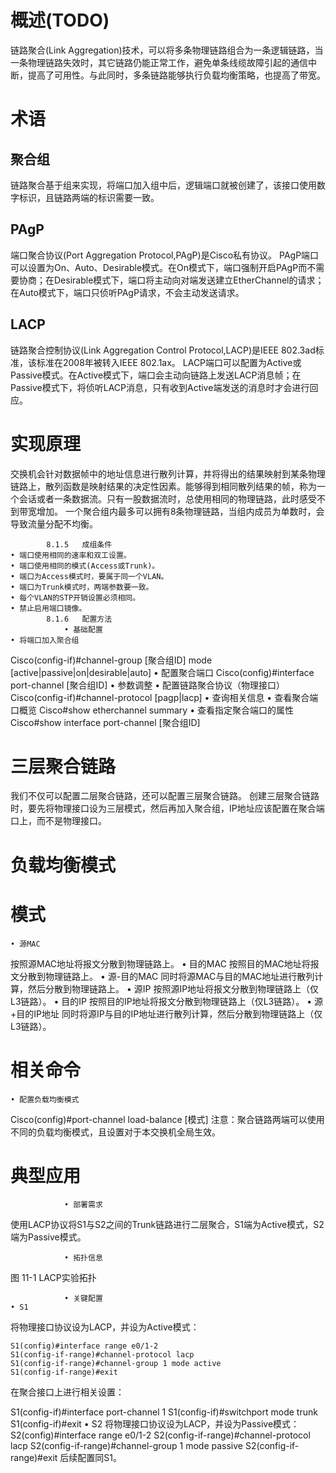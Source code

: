 # 概述(TODO)
链路聚合(Link Aggregation)技术，可以将多条物理链路组合为一条逻辑链路，当一条物理链路失效时，其它链路仍能正常工作，避免单条线缆故障引起的通信中断，提高了可用性。与此同时，多条链路能够执行负载均衡策略，也提高了带宽。

# 术语
## 聚合组
链路聚合基于组来实现，将端口加入组中后，逻辑端口就被创建了，该接口使用数字标识，且链路两端的标识需要一致。

## PAgP
端口聚合协议(Port Aggregation Protocol,PAgP)是Cisco私有协议。
PAgP端口可以设置为On、Auto、Desirable模式。在On模式下，端口强制开启PAgP而不需要协商；在Desirable模式下，端口将主动向对端发送建立EtherChannel的请求；在Auto模式下，端口只侦听PAgP请求，不会主动发送请求。

## LACP
链路聚合控制协议(Link Aggregation Control Protocol,LACP)是IEEE 802.3ad标准，该标准在2008年被转入IEEE 802.1ax。
LACP端口可以配置为Active或Passive模式。在Active模式下，端口会主动向链路上发送LACP消息帧；在Passive模式下，将侦听LACP消息，只有收到Active端发送的消息时才会进行回应。

# 实现原理
交换机会针对数据帧中的地址信息进行散列计算，并将得出的结果映射到某条物理链路上，散列函数是映射结果的决定性因素。能够得到相同散列结果的帧，称为一个会话或者一条数据流。只有一股数据流时，总使用相同的物理链路，此时感受不到带宽增加。
一个聚合组内最多可以拥有8条物理链路，当组内成员为单数时，会导致流量分配不均衡。

            8.1.5   成组条件
    • 端口使用相同的速率和双工设置。
    • 端口使用相同的模式(Access或Trunk)。
    • 端口为Access模式时，要属于同一个VLAN。
    • 端口为Trunk模式时，两端参数要一致。
    • 每个VLAN的STP开销设置必须相同。
    • 禁止启用端口镜像。
            8.1.6   配置方法
                • 基础配置
    • 将端口加入聚合组
Cisco(config-if)#channel-group [聚合组ID] mode [active|passive|on|desirable|auto]
    • 配置聚合端口
Cisco(config)#interface port-channel [聚合组ID]
                • 参数调整
    • 配置链路聚合协议（物理接口）
Cisco(config-if)#channel-protocol [pagp|lacp]
                • 查询相关信息
    • 查看聚合端口概览
Cisco#show etherchannel summary
    • 查看指定聚合端口的属性
Cisco#show interface port-channel [聚合组ID]

# 三层聚合链路
我们不仅可以配置二层聚合链路，还可以配置三层聚合链路。
创建三层聚合链路时，要先将物理接口设为三层模式，然后再加入聚合组，IP地址应该配置在聚合端口上，而不是物理接口。

# 负载均衡模式
# 模式
    • 源MAC
按照源MAC地址将报文分散到物理链路上。
    • 目的MAC
按照目的MAC地址将报文分散到物理链路上。
    • 源-目的MAC
同时将源MAC与目的MAC地址进行散列计算，然后分散到物理链路上。
    • 源IP
按照源IP地址将报文分散到物理链路上（仅L3链路）。
    • 目的IP
按照目的IP地址将报文分散到物理链路上（仅L3链路）。
    • 源+目的IP地址
同时将源IP与目的IP地址进行散列计算，然后分散到物理链路上（仅L3链路）。

# 相关命令
    • 配置负载均衡模式
Cisco(config)#port-channel load-balance [模式]
注意：聚合链路两端可以使用不同的负载均衡模式，且设置对于本交换机全局生效。

# 典型应用
                • 部署需求
使用LACP协议将S1与S2之间的Trunk链路进行二层聚合，S1端为Active模式，S2端为Passive模式。

                • 拓扑信息

图 11-1 LACP实验拓扑

                • 关键配置
    • S1
将物理接口协议设为LACP，并设为Active模式：

```text
S1(config)#interface range e0/1-2
S1(config-if-range)#channel-protocol lacp
S1(config-if-range)#channel-group 1 mode active
S1(config-if-range)#exit
```

在聚合接口上进行相关设置：


S1(config-if)#interface port-channel 1
S1(config-if)#switchport mode trunk
S1(config-if)#exit
    • S2
将物理接口协议设为LACP，并设为Passive模式：
S2(config)#interface range e0/1-2
S2(config-if-range)#channel-protocol lacp
S2(config-if-range)#channel-group 1 mode passive
S2(config-if-range)#exit
后续配置同S1。
